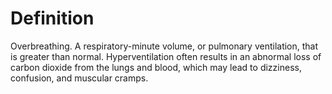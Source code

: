 # Definition

Overbreathing. A respiratory-minute volume, or pulmonary ventilation,
that is greater than normal. Hyperventilation often results in an
abnormal loss of carbon dioxide from the lungs and blood, which may lead
to dizziness, confusion, and muscular cramps.
